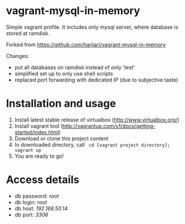 vagrant-mysql-in-memory
=======================

Simple vagrant profile. It includes only mysql server, where database is stored at ramdisk. 

Forked from https://github.com/harijari/vagrant-mysql-in-memory

Changes:
- put all databases on ramdisk instead of only 'test'
- simplified set up to only use shell scripts
- replaced port forwarding with dedicated IP (due to subjective taste)

Installation and usage
=======================

1. Install latest stable release of virtualbox (http://www.virtualbox.org/)
2. Install vagrant tool (http://vagrantup.com/v1/docs/getting-started/index.html)
3. Download or clone this project content
4. In downloaded directory, call 
` cd [vagrant project directory];
 vagrant up`
5. You are ready to go! 

Access details
======================
* db password: _root_
* db login: _root_
* db host: _192.168.50.14_
* db port: _3306_
